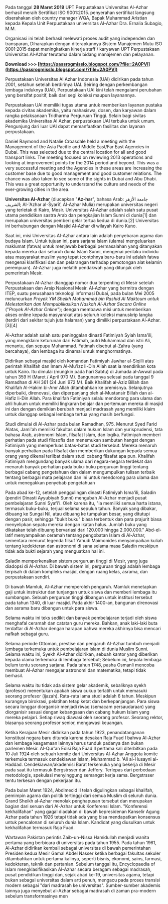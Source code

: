 Pada tanggal **28 Maret 2019** UPT Perpustakaan Universitas Al-Azhar berhasil meraih Sertifikat ISO 9001:2015. penyerahan sertifikat langsung diserahakan oleh country manager WQA, Bapak Muhammad Aristian kepada Kepala Unit Perpustakaan universitas Al-Azhar Dra. Ernalia Subagio, M.M.
 
Organisasi ini telah berhasil melewati proses audit yang independen dan transparan, Diharapkan dengan diterapkannya Sistem Manajemen Mutu ISO 9001:2015 dapat meningkatkan kinerja staff / karyawan UPT Perpustakaan Universitas Al-Azhar terutama dalam bidang manajemen dan pelayanan.
 
**Download >>> [https://passrogmisslo.blogspot.com/?file=2A0PVl](https://passrogmisslo.blogspot.com/?file=2A0PVl)**


 
Perpustakaan Universitas Al Azhar Indonesia (UAI) didirikan pada tahun 2001, setahun setelah berdirinya UAI. Seiring dengan perkembangan lembaga induknya (UAI), Perpustakaan UAI kini telah mengalami perubahan yang bersifat positif, baik dari segi koleksi maupun layanannya.

Perpustakaan UAI memiliki tugas utama untuk memberikan layanan pustaka kepada civitas akademika, yaitu mahasiswa, dosen, dan karyawan dalam rangka pelaksanaan Tridharma Perguruan Tinggi. Selain bagi sivitas akademika Universitas Al Azhar, perpustakaan UAI terbuka untuk umum. Pengunjung dari luar UAI dapat memanfaatkan fasilitas dan layanan perpustakaan.
 
Daniel Raymond and Natalie Croasdale held a meeting with the Management of the Asia Pacific and Middle East/Far East Agencies in Dubai. This was selected due to the central location for all and good transport links. The meeting focused on reviewing 2013 operations and looking at improvement points for the 2014 period and beyond. This was a very successful meeting and the Agencies in these areas are increasing the customer base due to good management and good customer relations. The chance was also taken to see some of the sights in Dubai and Abu Dhabi. This was a great opportunity to understand the culture and needs of the ever-growing cities in the area.
 
**Universitas Al-Azhar** (diucapkan "**Az-har**", bahasa Arab: جامعة الأزهر الشريف; Al-ʾAzhar al-Šyarīf, Al-Azhar Mulia) merupakan universitas negeri yang terletak di Kairo, Mesir. Universitas Al-Azhar adalah salah satu pusat utama pendidikan sastra Arab dan pengkajian Islam Sunni di dunia[1] dan merupakan universitas pemberi gelar tertua kedua di dunia.[2] Universitas ini berhubungan dengan Masjid Al-Azhar di wilayah Kairo Kuno.
 
Saat ini, misi Universitas Al-Azhar antara lain adalah penyebaran agama dan budaya Islam. Untuk tujuan ini, para sarjana Islam (ulama) mengeluarkan maklumat (fatwa) untuk menjawab berbagai permasalahan yang ditanyakan kepada mereka dari seluruh dunia Islam Sunni, mengenai perilaku individu atau masyarakat muslim yang tepat (contohnya baru-baru ini adalah fatwa mengenai klarifikasi dan dan pelarangan terhadap pemotongan alat kelamin perempuan). Al-Azhar juga melatih pendakwah yang ditunjuk oleh pemerintah Mesir.
 
Perpustakaan Al-Azhar dianggap nomor dua terpenting di Mesir setelah Perpustakaan dan Arsip Nasional Mesir. Al-Azhar yang bermitra dengan ITEP, suatu perusahaan teknologi informasi Dubai, pada bulan Mei 2005 meluncurkan *Proyek YM Sheikh Mohammed bin Rashid Al Maktoum untuk Melestarikan dan Mempublikasikan Naskah Al-Azhar Secara Online* ("*Proyek Al-Azhar Online*"); dengan membawa misi untuk memberikan akses online kepada masyarakat atas seluruh koleksi manuskrip langka (terdiri dari sekitar tujuh juta halaman) yang dimiliki perpustakaan Al-Azhar.[3][4]
 
Al-Azhar adalah salah satu peninggalan dinasti Fatimiyah Syiah Isma'ili, yang mengklaim keturunan dari Fatimah, putri Muhammad dan istri Ali, menantu, dan sepupu Muhammad. Fatimah disebut al-Zahra (yang bercahaya), dan lembaga itu dinamai untuk menghormatinya.
 
Didirikan sebagai masjid oleh komandan Fatimiyah Jawhar al-Siqilli atas perintah Khalifah dan Imam Al-Mu'izz li-Din Allah saat ia mendirikan kota untuk Kairo. Itu dimulai (mungkin pada hari Sabtu) di Jumada al-Awwal pada tahun 359 H (Maret / April 970 M). Bangunannya selesai pada tanggal 9 Ramadhan di AH 361 (24 Juni 972 M). Baik Khalifah al-Aziz Billah dan Khalifah Al-Hakim bi-Amr Allah ditambahkan ke premisnya. Selanjutnya diperbaiki, direnovasi, dan diperpanjang oleh al-Mustansir Billah dan al-Hafiz li-Din Allah. Para khalifah Fatimiyah selalu mendorong para ulama dan ahli hukum untuk memiliki lingkaran belajar dan pertemuan mereka di masjid ini dan dengan demikian berubah menjadi madrasah yang memiliki klaim untuk dianggap sebagai lembaga tertua yang masih berfungsi.
 
Studi dimulai di Al-Azhar pada bulan Ramadhan, 975. Menurut Syed Farid Alatas, Jami'ah memiliki fakultas dalam hukum Islam dan yurisprudensi, tata bahasa Arab, astronomi Islam, filsafat Islam, dan logika. Fatimiyah memberi perhatian pada studi filosofis dan menemukan sambutan hangat dengan Fatimiyah yang memperluas batas-batas studi tersebut. Mereka menaruh banyak perhatian pada filsafat dan memberikan dukungan kepada semua orang yang dikenal terlibat dalam studi cabang filsafat apa pun. Khalifah Fatimiyah mengundang banyak ulama dari negara-negara terdekat dan menaruh banyak perhatian pada buku-buku perguruan tinggi tentang berbagai cabang pengetahuan dan dalam mengumpulkan tulisan terbaik tentang berbagai mata pelajaran dan ini untuk mendorong para ulama dan untuk menegakkan penyebab pengetahuan
 
Pada abad ke-12, setelah penggulingan dinasti Fatimiyah Isma'ili, Saladin (pendiri Dinasti Ayyubiyah Sunni) mengubah Al-Azhar menjadi pusat pembelajaran Sunni Syafi'i. Oleh karena itu, "ia memiliki semua harta istana, termasuk buku-buku, terjual selama sepuluh tahun. Banyak yang dibakar, dibuang ke Sungai Nil, atau dibuang ke tumpukan besar, yang ditutupi dengan pasir, sehingga "bukit buku" biasa terbentuk dan para prajurit biasa menyelipkan sepatu mereka dengan ikatan halus. Jumlah buku yang dikatakan telah dibuang bervariasi dari 120.000 hingga 2.000.000." Abd-el-latif menyampaikan ceramah tentang pengobatan Islam di Al-Azhar, sementara menurut legenda filsuf Yahudi Maimonides menyampaikan kuliah tentang kedokteran dan astronomi di sana selama masa Saladin meskipun tidak ada bukti sejarah yang menguatkan hal ini.
 
Saladin memperkenalkan sistem perguruan tinggi di Mesir, yang juga diadopsi di Al-Azhar. Di bawah sistem ini, perguruan tinggi adalah lembaga terpisah di dalam kompleks masjid, dengan ruang kelas, asrama, dan perpustakaan sendiri.
 
Di bawah Mamluk, Al-Azhar memperoleh pengaruh. Mamluk menetapkan gaji untuk instruktur dan tunjangan untuk siswa dan memberi lembaga itu sumbangan. Sebuah perguruan tinggi dibangun untuk institusi tersebut pada tahun 1340, di luar masjid. Pada akhir 1400-an, bangunan direnovasi dan asrama baru dibangun untuk para siswa.
 
Selama waktu ini teks sedikit dan banyak pembelajaran terjadi oleh siswa menghafal ceramah dan catatan guru mereka. Bahkan, anak laki-laki buta terdaftar di Al-Azhar dengan harapan bahwa mereka akhirnya bisa mencari nafkah sebagai guru.
 
Selama periode Ottoman, prestise dan pengaruh Al-Azhar tumbuh menjadi lembaga terkemuka untuk pembelajaran Islam di dunia Muslim Sunni. Selama waktu ini, Syekh Al-Azhar didirikan, sebuah kantor yang diberikan kepada ulama terkemuka di lembaga tersebut; Sebelum ini, kepala lembaga belum tentu seorang sarjana. Pada tahun 1748, pasha Osmanli mencoba membuat Al-Azhar mengajar astronomi dan matematika, tetapi tidak berhasil.
 
Selama waktu itu tidak ada sistem gelar akademik, sebaliknya syekh (profesor) menentukan apakah siswa cukup terlatih untuk memasuki seorang profesor (ijazah). Rata-rata lama studi adalah 6 tahun. Meskipun kurangnya birokrasi, pelatihan tetap ketat dan berkepanjangan. Para siswa secara longgar diorganisir menjadi riwaq (semacam persaudaraan) yang diorganisir sesuai dengan kebangsaan dan cabang hukum Islam yang mereka pelajari. Setiap riwaq diawasi oleh seorang profesor. Seorang rektor, biasanya seorang profesor senior, mengawasi keuangan.
 
Ketika Kerajaan Mesir didirikan pada tahun 1923, penandatanganan konstitusi negara baru ditunda karena desakan Raja Fuad I bahwa Al-Azhar dan lembaga keagamaan lainnya harus tunduk padanya dan bukan parlemen Mesir. Al-Qur'an Edisi Raja Fuad II pertama kali diterbitkan pada 10 Juli 1924 oleh sebuah komite dari Universitas Al-Azhar Anggota komite terkemuka termasuk cendekiawan Islam, Muhammad b. 'Ali al-Husayni al-Haddad. Cendekiawan/akademisi Barat terkemuka yang bekerja di Mesir pada saat itu termasuk Bergstrsser dan Jeffery. Terlepas dari perbedaan metodologis, spekulasi menyinggung semangat kerja sama. Bergstrsser tentu terkesan dengan pekerjaan itu.
 
Pada bulan Maret 1924, Abdlmecid II telah digulingkan sebagai khalifah, pemimpin agama dan politik tertinggi dari semua Muslim di seluruh dunia. Grand Sheikh al-Azhar menolak penghapusan tersebut dan merupakan bagian dari seruan dari Al-Azhar untuk Konferensi Islam. "Konferensi kekhalifahan" yang gagal diadakan di bawah kepresidenan Kanselir Agung Azhar pada tahun 1926 tetapi tidak ada yang bisa mendapatkan konsensus untuk pencalonan di seluruh dunia Islam. Kandidat yang diusulkan untuk kekhalifahan termasuk Raja Fuad.
 
Wartawan Pakistan perintis Zaib-un-Nissa Hamidullah menjadi wanita pertama yang berbicara di universitas pada tahun 1955. Pada tahun 1961, Al-Azhar didirikan kembali sebagai universitas di bawah pemerintahan Presiden kedua Mesir Gamal Abdel Nasser ketika berbagai fakultas sekuler ditambahkan untuk pertama kalinya, seperti bisnis, ekonomi, sains, farmasi, kedokteran, teknik dan pertanian. Sebelum tanggal itu, Encyclopaedia of Islam mengklasifikasikan Al-Azhar secara beragam sebagai madrasah, pusat pendidikan tinggi dan, sejak abad ke-19, universitas agama, tetapi bukan sebagai universitas dalam arti penuh, mengacu pada proses transisi modern sebagai "dari madrasah ke universitas". Sumber-sumber akademis lainnya juga menyebut al-Azhar sebagai madrasah di zaman pra-modern sebelum transformasinya men